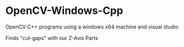 # OpenCV-Windows-Cpp
OpenCV C++ programs using a windows x64 machine and visual studio 

Finds "cut-gaps" with our Z-Axis Parts
